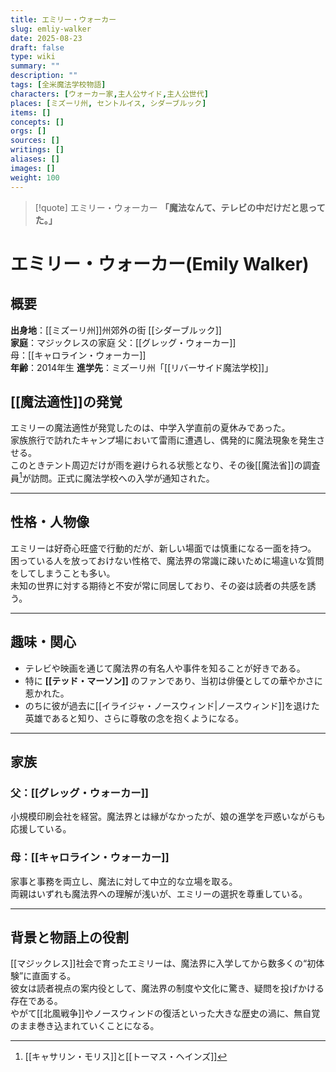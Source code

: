 ```yaml
---
title: エミリー・ウォーカー
slug: emliy-walker
date: 2025-08-23
draft: false
type: wiki
summary: ""
description: ""
tags: [全米魔法学校物語]
characters: [ウォーカー家,主人公サイド,主人公世代]
places: [ミズーリ州, セントルイス, シダーブルック]
items: []
concepts: []
orgs: []
sources: []
writings: []
aliases: []
images: []
weight: 100
---
```


> [!quote] エミリー・ウォーカー
> **「魔法なんて、テレビの中だけだと思ってた。」**

# エミリー・ウォーカー(Emily Walker)

## 概要

**出身地**：[[ミズーリ州]]州郊外の街 [[シダーブルック]]  
**家庭**：マジックレスの家庭
父：[[グレッグ・ウォーカー]]  
母：[[キャロライン・ウォーカー]]  
**年齢**：2014年生
**進学先**：ミズーリ州「[[リバーサイド魔法学校]]」  

## [[魔法適性]]の発覚

エミリーの魔法適性が発覚したのは、中学入学直前の夏休みであった。  
家族旅行で訪れたキャンプ場において雷雨に遭遇し、偶発的に魔法現象を発生させる。  
このときテント周辺だけが雨を避けられる状態となり、その後[[魔法省]]の調査員[^1]が訪問。正式に魔法学校への入学が通知された。  

---

## 性格・人物像

エミリーは好奇心旺盛で行動的だが、新しい場面では慎重になる一面を持つ。  
困っている人を放っておけない性格で、魔法界の常識に疎いために場違いな質問をしてしまうことも多い。  
未知の世界に対する期待と不安が常に同居しており、その姿は読者の共感を誘う。  

---

## 趣味・関心

- テレビや映画を通じて魔法界の有名人や事件を知ることが好きである。  
- 特に **[[テッド・マーソン]]** のファンであり、当初は俳優としての華やかさに惹かれた。  
- のちに彼が過去に[[イライジャ・ノースウィンド|ノースウィンド]]を退けた英雄であると知り、さらに尊敬の念を抱くようになる。  

---

## 家族

### **父：[[グレッグ・ウォーカー]]**

  小規模印刷会社を経営。魔法界とは縁がなかったが、娘の進学を戸惑いながらも応援している。
  
### **母：[[キャロライン・ウォーカー]]**

  家事と事務を両立し、魔法に対して中立的な立場を取る。  
  両親はいずれも魔法界への理解が浅いが、エミリーの選択を尊重している。  

---

## 背景と物語上の役割

[[マジックレス]]社会で育ったエミリーは、魔法界に入学してから数多くの“初体験”に直面する。  
彼女は読者視点の案内役として、魔法界の制度や文化に驚き、疑問を投げかける存在である。  
やがて[[北風戦争]]やノースウィンドの復活といった大きな歴史の渦に、無自覚のまま巻き込まれていくことになる。  

[^1]: [[キャサリン・モリス]]と[[トーマス・ヘインズ]]
